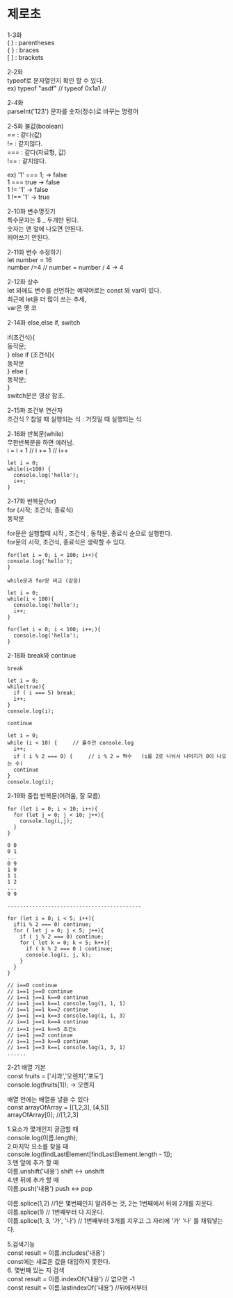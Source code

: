 # 제로초

1-3화  
\( \) : parentheses  
{ } : braces  
\[ \] : brackets

2-2화  
typeof로 문자열인지 확인 할 수 있다.  
ex\) typeof "asdf"     // typeof 0x1a1   // 



2-4화  
parseInt\('123'\) 문자를 숫자\(정수\)로 바꾸는 명령어

2-5화 불값\(boolean\)  
== : 같다\(값\)  
!= : 같지않다.  
=== : 같다\(자료형, 값\)  
!== : 같지않다.  
  
ex\)  '1' === 1;       -&gt; false  
       1 === true     -&gt; false  
       1 != '1'            -&gt; false  
       1 !== '1'           -&gt; true



2-10화 변수명짓기  
특수문자는 $ \_ 두개만 된다.  
숫자는 맨 앞에 나오면 안된다.  
띄어쓰기 안된다.



2-11화 변수 수정하기  
let number = 16  
number /=4           // number = number / 4    -&gt; 4



2-12화 상수  
let 외에도 변수를 선언하는 예약어로는 const 와 var이 있다.  
최근에 let을 더 많이 쓰는 추세,  
var은 옛 코  


2-14화 else,else if, switch  
  
if\(조건식\){  
   동작문;  
} else if \(조건식\){  
   동작문  
} else {  
   동작문;  
}  
switch문은 영상 참조.



2-15화 조건부 연산자  
조건식 ? 참일 때 실행되는 식 : 거짓일 때 실행되는 식



2-16화 반복문\(while\)  
무한반복문을 하면 에러남.  
i = i + 1   // i += 1  //  i++

```text
let i = 0;
while(i<100) {
  console.log('hello');
  i++;
}
```



2-17화 반복문\(for\)  
for \(시작; 조건식; 종료식\)  
     동작문  
  
for문은 실행할때 시작 , 조건식 , 동작문, 종료식 순으로 실행한다.  
for문의 시작, 조건식, 종료식은 생략할 수 있다.  


```text
for(let i = 0; i < 100; i++){
console.log('hello');
}
```

```text
while문과 for문 비교 (같음)

let i = 0;
while(i < 100){
  console.log('hello');
  i++;
}

for(let i = 0; i < 100; i++;){
  console.log('hello');
}
```



2-18화 break와 continue

```text
break

let i = 0;
while(true){
  if ( i === 5) break;
  i++;
}
console.log(i);
```

```text
continue

let i = 0;
while (i < 10) {     // 홀수만 console.log
  i++;
  if ( i % 2 === 0) {     // i % 2 = 짝수   (i를 2로 나눠서 나머지가 0이 나오는 수)
  continue
}
console.log(i);
```



2-19화 중첩 반복문\(어려움, 잘 모름\) 

```text
for (let i = 0; i < 10; i++){
  for (let j = 0; j < 10; j++){
    console.log(i,j);
  }
}

0 0
0 1
...
0 9
1 0
1 1
1 2
...
9 9

-------------------------------------------

for (let i = 0; i < 5; i++){
  if(i % 2 === 0) continue;
  for ( let j = 0; j < 5; j++){
    if ( j % 2 === 0) continue;
    for ( let k = 0; k < 5; k++){
      if ( k % 2 === 0 ) continue;
      console.log(i, j, k);
    }
  }
}

// i==0 continue
// i==1 j==0 continue
// i==1 j==1 k==0 continue
// i==1 j==1 k==1 console.log(1, 1, 1)
// i==1 j==1 k==2 continue
// i==i j==1 k==3 console.log(1, 1, 3)
// i==1 j==1 k==4 continue
// i==1 j==1 k==5 조건x
// i==1 j==2 continue
// i==1 j==3 k==0 continue
// i==1 j==3 k==1 console.log(1, 3, 1)
......
```

2-21 배열 기본  
const fruits = \['사과','오렌지','포도'\]  
console.log\(fruits\[1\]\);         -&gt; 오렌지  
  
배열 안에는 배열을 넣을 수 있다  
const arrayOfArray = \[\[1,2,3\], \[4,5\]\]  
arrayOfArray\[0\];    //\[1,2,3\]  
  
1.요소가 몇개인지 궁금할 때  
console.log\(이름.length\);  
2.마지막 요소를 찾을 때  
console.log\(findLastElement\[findLastElement.length - 1\]\);  
3.맨 앞에 추가 할 때  
이름.unshift\('내용'\)                          shift &lt;-&gt; unshift  
4.맨 뒤에 추가 할 때  
이름.push\('내용'\)                             push &lt;-&gt; pop  
  
  
  
이름.splice\(1,2\)                   //1은 몇번째인지 알려주는 것, 2는 1번째에서 뒤에 2개를 지운다.  
이름.splice\(1\)                      // 1번째부터 다 지운다.  
이름.splice\(1, 3, '가', '나'\)   // 1번째부터 3개를 지우고 그 자리에 '가' '나' 를 채워넣는다.  
  
5.검색기능  
const result = 이름.includes\('내용'\)  
const에는 새로운 값을 대입하지 못한다.  
6. 몇번째 있는 지 검색  
const result = 이름.indexOf\('내용'\)          // 없으면 -1  
const result = 이름.lastindexOf\('내용'\)   //뒤에서부터



